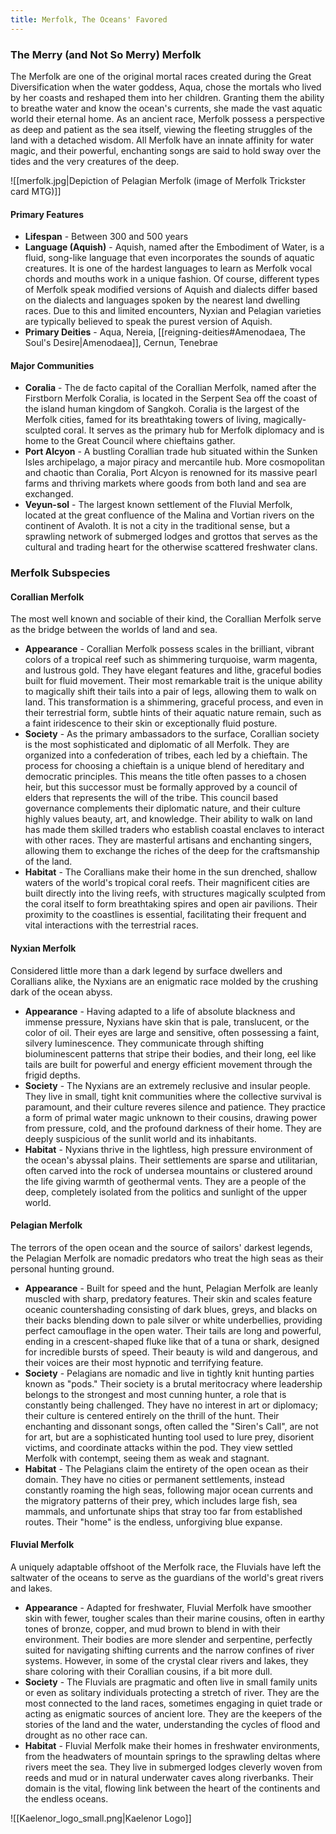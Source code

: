 ```yaml
---
title: Merfolk, The Oceans' Favored
---
```

### The Merry (and Not So Merry) Merfolk

The Merfolk are one of the original mortal races created during the Great Diversification when the water goddess, Aqua, chose the mortals who lived by her coasts and reshaped them into her children. Granting them the ability to breathe water and know the ocean's currents, she made the vast aquatic world their eternal home. As an ancient race, Merfolk possess a perspective as deep and patient as the sea itself, viewing the fleeting struggles of the land with a detached wisdom. All Merfolk have an innate affinity for water magic, and their powerful, enchanting songs are said to hold sway over the tides and the very creatures of the deep.

![[merfolk.jpg|Depiction of Pelagian Merfolk (image of Merfolk Trickster card MTG)]]
#### Primary Features
 - **Lifespan** - Between 300 and 500 years
 - **Language (Aquish)** - Aquish, named after the Embodiment of Water, is a fluid, song-like language that even incorporates the sounds of aquatic creatures. It is one of the hardest languages to learn as Merfolk vocal chords and mouths work in a unique fashion. Of course, different types of Merfolk speak modified versions of Aquish and dialects differ based on the dialects and languages spoken by the nearest land dwelling races. Due to this and limited encounters, Nyxian and Pelagian varieties are typically believed to speak the purest version of Aquish.
 - **Primary Deities** - Aqua, Nereia, [[reigning-deities#Amenodaea, The Soul's Desire|Amenodaea]], Cernun, Tenebrae
#### Major Communities

- **Coralia** - The de facto capital of the Corallian Merfolk, named after the Firstborn Merfolk Coralia, is located in the Serpent Sea off the coast of the island human kingdom of Sangkoh. Coralia is the largest of the Merfolk cities, famed for its breathtaking towers of living, magically-sculpted coral. It serves as the primary hub for Merfolk diplomacy and is home to the Great Council where chieftains gather.
- **Port Alcyon** - A bustling Corallian trade hub situated within the Sunken Isles archipelago, a major piracy and mercantile hub. More cosmopolitan and chaotic than Coralia, Port Alcyon is renowned for its massive pearl farms and thriving markets where goods from both land and sea are exchanged.
- **Veyun-sol** - The largest known settlement of the Fluvial Merfolk, located at the great confluence of the Malina and Vortian rivers on the continent of Avaloth. It is not a city in the traditional sense, but a sprawling network of submerged lodges and grottos that serves as the cultural and trading heart for the otherwise scattered freshwater clans.
### Merfolk Subspecies

#### Corallian Merfolk

The most well known and sociable of their kind, the Corallian Merfolk serve as the bridge between the worlds of land and sea.

- **Appearance** - Corallian Merfolk possess scales in the brilliant, vibrant colors of a tropical reef such as shimmering turquoise, warm magenta, and lustrous gold. They have elegant features and lithe, graceful bodies built for fluid movement. Their most remarkable trait is the unique ability to magically shift their tails into a pair of legs, allowing them to walk on land. This transformation is a shimmering, graceful process, and even in their terrestrial form, subtle hints of their aquatic nature remain, such as a faint iridescence to their skin or exceptionally fluid posture.
- **Society** - As the primary ambassadors to the surface, Corallian society is the most sophisticated and diplomatic of all Merfolk. They are organized into a confederation of tribes, each led by a chieftain. The process for choosing a chieftain is a unique blend of hereditary and democratic principles. This means the title often passes to a chosen heir, but this successor must be formally approved by a council of elders that represents the will of the tribe. This council based governance complements their diplomatic nature, and their culture highly values beauty, art, and knowledge. Their ability to walk on land has made them skilled traders who establish coastal enclaves to interact with other races. They are masterful artisans and enchanting singers, allowing them to exchange the riches of the deep for the craftsmanship of the land.
- **Habitat** - The Corallians make their home in the sun drenched, shallow waters of the world's tropical coral reefs. Their magnificent cities are built directly into the living reefs, with structures magically sculpted from the coral itself to form breathtaking spires and open air pavilions. Their proximity to the coastlines is essential, facilitating their frequent and vital interactions with the terrestrial races.
#### Nyxian Merfolk

Considered little more than a dark legend by surface dwellers and Corallians alike, the Nyxians are an enigmatic race molded by the crushing dark of the ocean abyss.

- **Appearance** - Having adapted to a life of absolute blackness and immense pressure, Nyxians have skin that is pale, translucent, or the color of oil. Their eyes are large and sensitive, often possessing a faint, silvery luminescence. They communicate through shifting bioluminescent patterns that stripe their bodies, and their long, eel like tails are built for powerful and energy efficient movement through the frigid depths.
- **Society** - The Nyxians are an extremely reclusive and insular people. They live in small, tight knit communities where the collective survival is paramount, and their culture reveres silence and patience. They practice a form of primal water magic unknown to their cousins, drawing power from pressure, cold, and the profound darkness of their home. They are deeply suspicious of the sunlit world and its inhabitants.
- **Habitat** - Nyxians thrive in the lightless, high pressure environment of the ocean's abyssal plains. Their settlements are sparse and utilitarian, often carved into the rock of undersea mountains or clustered around the life giving warmth of geothermal vents. They are a people of the deep, completely isolated from the politics and sunlight of the upper world.
#### Pelagian Merfolk

The terrors of the open ocean and the source of sailors' darkest legends, the Pelagian Merfolk are nomadic predators who treat the high seas as their personal hunting ground.

- **Appearance** - Built for speed and the hunt, Pelagian Merfolk are leanly muscled with sharp, predatory features. Their skin and scales feature oceanic countershading consisting of dark blues, greys, and blacks on their backs blending down to pale silver or white underbellies, providing perfect camouflage in the open water. Their tails are long and powerful, ending in a crescent-shaped fluke like that of a tuna or shark, designed for incredible bursts of speed. Their beauty is wild and dangerous, and their voices are their most hypnotic and terrifying feature.
- **Society** - Pelagians are nomadic and live in tightly knit hunting parties known as "pods." Their society is a brutal meritocracy where leadership belongs to the strongest and most cunning hunter, a role that is constantly being challenged. They have no interest in art or diplomacy; their culture is centered entirely on the thrill of the hunt. Their enchanting and dissonant songs, often called the "Siren's Call", are not for art, but are a sophisticated hunting tool used to lure prey, disorient victims, and coordinate attacks within the pod. They view settled Merfolk with contempt, seeing them as weak and stagnant.
- **Habitat** - The Pelagians claim the entirety of the open ocean as their domain. They have no cities or permanent settlements, instead constantly roaming the high seas, following major ocean currents and the migratory patterns of their prey, which includes large fish, sea mammals, and unfortunate ships that stray too far from established routes. Their "home" is the endless, unforgiving blue expanse.
#### Fluvial Merfolk

A uniquely adaptable offshoot of the Merfolk race, the Fluvials have left the saltwater of the oceans to serve as the guardians of the world's great rivers and lakes.

- **Appearance** - Adapted for freshwater, Fluvial Merfolk have smoother skin with fewer, tougher scales than their marine cousins, often in earthy tones of bronze, copper, and mud brown to blend in with their environment. Their bodies are more slender and serpentine, perfectly suited for navigating shifting currents and the narrow confines of river systems. However, in some of the crystal clear rivers and lakes, they share coloring with their Corallian cousins, if a bit more dull.
- **Society** - The Fluvials are pragmatic and often live in small family units or even as solitary individuals protecting a stretch of river. They are the most connected to the land races, sometimes engaging in quiet trade or acting as enigmatic sources of ancient lore. They are the keepers of the stories of the land and the water, understanding the cycles of flood and drought as no other race can.
- **Habitat** - Fluvial Merfolk make their homes in freshwater environments, from the headwaters of mountain springs to the sprawling deltas where rivers meet the sea. They live in submerged lodges cleverly woven from reeds and mud or in natural underwater caves along riverbanks. Their domain is the vital, flowing link between the heart of the continents and the endless oceans.

![[Kaelenor_logo_small.png|Kaelenor Logo]]